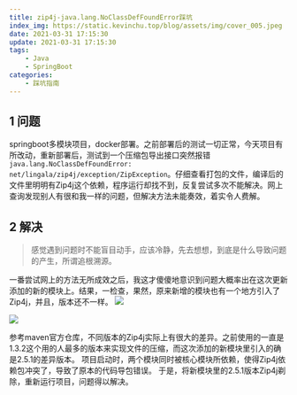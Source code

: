 ```yaml
---
title: zip4j-java.lang.NoClassDefFoundError踩坑
index_img: https://static.kevinchu.top/blog/assets/img/cover_005.jpeg
date: 2021-03-31 17:15:30
update: 2021-03-31 17:15:30
tags:
    - Java
    - SpringBoot
categories:
    - 踩坑指南
---
```

## 1 问题
springboot多模块项目，docker部署。之前部署后的测试一切正常，今天项目有所改动，重新部署后，测试到一个压缩包导出接口突然报错```java.lang.NoClassDefFoundError: net/lingala/zip4j/exception/ZipException```。仔细查看打包的文件，编译后的文件里明明有Zip4j这个依赖，程序运行却找不到，反复尝试多次不能解决。网上查询发现别人有很和我一样的问题，但解决方法未能奏效，着实令人费解。
## 2 解决
>感觉遇到问题时不能盲目动手，应该冷静，先去想想，到底是什么导致问题的产生，所谓追根溯源。

一番尝试网上的方法无所成效之后，我这才傻傻地意识到问题大概率出在这次更新添加的新的模块上。结果，一检查，果然，原来新增的模块也有一个地方引入了Zip4j，并且，版本还不一样。
![](https://static.kevinchu.top/blog/public/zip4j-01.png)

![](https://static.kevinchu.top/blog/public/zip4j-02.png)

参考maven官方仓库，不同版本的Zip4j实际上有很大的差异。之前使用的一直是1.3.2这个用的人最多的版本来实现文件的压缩，而这次添加的新模块里引入的确是2.5.1的差异版本。
项目启动时，两个模块同时被核心模块所依赖，使得Zip4j依赖包冲突了，导致了原本的代码导包错误。
于是，将新模块里的2.5.1版本Zip4j剃除，重新运行项目，问题得以解决。

